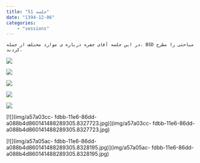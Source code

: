 ```yaml
---
title: "جلسه 51"
date: "1394-12-06"
categories:
    - "sessions"
---
```

    در این جلسه آقای جفره درباره ی موارد مختلف از جمله، BSD مباحثی را مطرح کردند.

[![](img/a579f68e-fdbb-11e6-86dd-a088b4d860141488289305.8324594.jpg)](img/a579f68e-fdbb-11e6-86dd-a088b4d860141488289305.8324594.jpg)

[![](img/a579fa26-fdbb-11e6-86dd-a088b4d860141488289305.8325305.jpg)](img/a579fa26-fdbb-11e6-86dd-a088b4d860141488289305.8325305.jpg)

[![](img/a579fc6a-fdbb-11e6-86dd-a088b4d860141488289305.8325856.jpg)](img/a579fc6a-fdbb-11e6-86dd-a088b4d860141488289305.8325856.jpg)

  

[![](img/a579fe72-fdbb-11e6-86dd-a088b4d860141488289305.8326569.jpg)](img/a579fe72-fdbb-11e6-86dd-a088b4d860141488289305.8326569.jpg)

[![](img/a57a01c4-fdbb-11e6-86dd-a088b4d860141488289305.8327234.jpg)](img/a57a01c4-fdbb-11e6-86dd-a088b4d860141488289305.8327234.jpg)

[![](img/a57a03cc-
fdbb-11e6-86dd-a088b4d860141488289305.8327723.jpg)](img/a57a03cc-
fdbb-11e6-86dd-a088b4d860141488289305.8327723.jpg)

  

[![](img/a57a05ac-
fdbb-11e6-86dd-a088b4d860141488289305.8328195.jpg)](img/a57a05ac-
fdbb-11e6-86dd-a088b4d860141488289305.8328195.jpg)

  

